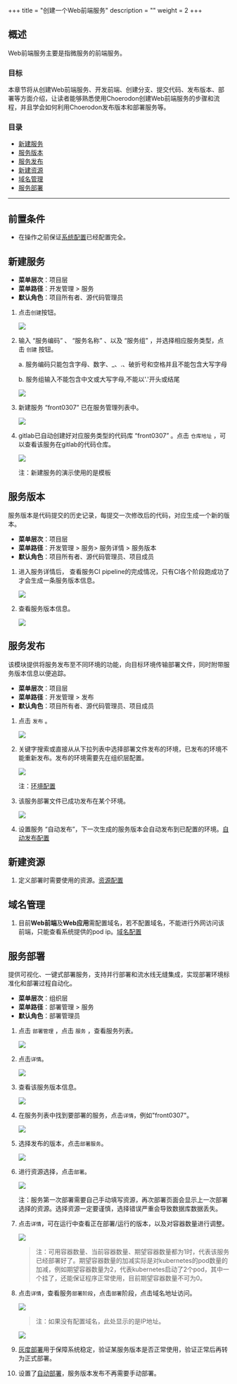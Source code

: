 +++
title = "创建一个Web前端服务"
description = ""
weight = 2
+++

## 概述

Web前端服务主要是指微服务的前端服务。

### 目标

本章节将从创建Web前端服务、开发前端、创建分支、提交代码、发布版本、部署等方面介绍，让读者能够熟悉使用Choerodon创建Web前端服务的步骤和流程，并且学会如何利用Choerodon发布版本和部署服务等。

### 目录

   - [新建服务](#1)
   - [服务版本](#2)
   - [服务发布](#3)
   - [新建资源](#4)
   - [域名管理](#5)
   - [服务部署](#6)

---
## 前置条件

- <font>在操作之前保证[系统配置](../../user-guide/system-configuration)已经配置完全。</font>

<h2 id="1">新建服务</h2>

- **菜单层次**：项目层
- **菜单路径**：开发管理 > 服务
- **默认角色**：项目所有者、源代码管理员

1. 点击`创建`按钮。

    ![](../assets/microservice-front/服务创建.png)

1. 输入 “服务编码” 、 “服务名称” 、以及 “服务组” ，并选择相应服务类型，点击 `创建` 按钮。

    a. 服务编码只能包含字母、数字、_、.、破折号和空格并且不能包含大写字母

    b. 服务组输入不能包含中文或大写字母,不能以'.'开头或结尾

    ![](../assets/microservice-front/服务创建信息填写.png)

1. 新建服务 “front0307” 已在服务管理列表中。

    ![](../assets/microservice-front/服务列表.png)

1. gitlab已自动创建好对应服务类型的代码库 “front0307” 。点击 `仓库地址` ，可以查看该服务在gitlab的代码仓库。

    ![](../assets/microservice-front/仓库地址.png)

    注：新建服务的演示使用的是模板

<h2 id="2">服务版本</h2>

 服务版本是代码提交的历史记录，每提交一次修改后的代码，对应生成一个新的版本。

  - **菜单层次**：项目层
  - **菜单路径**：开发管理 > 服务> 服务详情 > 服务版本
  - **默认角色**：项目所有者、源代码管理员、项目成员

1. 进入服务详情后， 查看服务CI pipeline的完成情况，只有CI各个阶段跑成功了才会生成一条服务版本信息。

    ![](../assets/microservice-front/流水线.png)

1. 查看服务版本信息。

    ![](../assets/microservice-front/开发区服务版本.png)

<h2 id="3">服务发布</h2>

  该模块提供将服务发布至不同环境的功能，向目标环境传输部署文件，同时附带服务版本信息以便追踪。 

  - **菜单层次**：项目层
  - **菜单路径**：开发管理 > 发布
  - **默认角色**：项目所有者、源代码管理员、项目成员 

1. 点击 `发布` 。

    ![](../assets/microservice-front/发布.png)

1. 关键字搜索或直接从从下拉列表中选择部署文件发布的环境，已发布的环境不能重新发布。发布的环境需要先在组织层配置。

    ![](../assets/microservice-front/发布的环境.png)

    注：[环境配置](../../user-guide/system-configuration#5)

1. 该服务部署文件已成功发布在某个环境。

    ![](../assets/microservice-front/已发布的环境.png)

1. 设置服务 “自动发布”，下一次生成的服务版本会自动发布到已配置的环境。[自动发布配置](../../user-guide/continuous-integration#6)

<h2 id="4">新建资源</h2>

1. 定义部署时需要使用的资源。[资源配置](../../user-guide/continuous-deployment#1)

<h2 id="5">域名管理</h2>

1. 目前**Web前端**及**Web应用**需配置域名，若不配置域名，不能进行外网访问该前端，只能查看系统提供的pod ip。[域名配置](../../user-guide/continuous-deployment#3)

<h2 id="6">服务部署</h2>

  提供可视化、一键式部署服务，支持并行部署和流水线无缝集成，实现部署环境标准化和部署过程自动化。
  
  - **菜单层次**：组织层
  - **菜单路径**：部署管理 > 服务
  - **默认角色**：部署管理员
 
1. 点击 `部署管理`  ，点击 `服务` ，查看服务列表。

    ![](../assets/microservice-front/运行区服务列表.png)

1. 点击`详情`。

    ![](../assets/microservice-front/详情.png)

1. 查看该服务版本信息。

    ![](../assets/microservice-front/运行区服务版本.png)

1. 在服务列表中找到要部署的服务，点击`详情`，例如"front0307"。

    ![](../assets/microservice-front/运行区服务列表1.png)

1. 选择发布的版本，点击`部署服务`。

    ![](../assets/microservice-front/服务部署.png)

1. 进行资源选择，点击`部署`。

    ![](../assets/microservice-front/部署详情.png)

     注：服务第一次部署需要自己手动填写资源，再次部署页面会显示上一次部署选择的资源。选择资源一定要谨慎，选择错误严重会导致数据库数据丢失。

1. 点击`详情`，可在运行中查看正在部署/运行的版本，以及对容器数量进行调整。

    ![](../assets/microservice-front/运行中版本.png)

    > 注：可用容器数量、当前容器数量、期望容器数量都为1时，代表该服务已经部署好了。期望容器数量的加减实际是对kubernetes的pod数量的加减，例如期望容器数量为2，代表kubernetes启动了2个pod，其中一个挂了，还能保证程序正常使用，目前期望容器数量不可为0。

1. 点击`详情`，查看服务`部署阶段`，点击`部署`阶段，点击域名地址访问。

    ![](../assets/microservice-front/域名查看.png)

    > 注：如果没有配置域名，此处显示的是IP地址。

    ![](../assets/microservice-front/页面查看.png)

1. [灰度部署](../../user-guide/continuous-deployment#4)用于保障系统稳定，验证某服务版本是否正常使用，验证正常后再转为正式部署。

1. 设置了[自动部署](../../user-guide/continuous-deployment#4)，服务版本发布不再需要手动部署。
